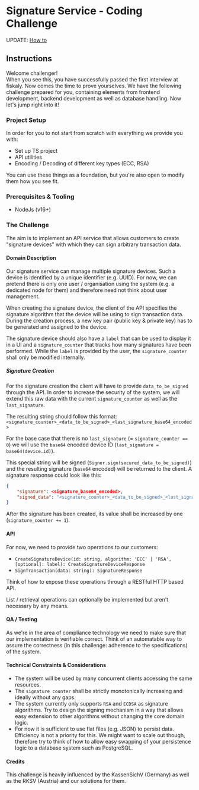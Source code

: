 # Signature Service - Coding Challenge

UPDATE: [How to](HowTo.md)

## Instructions

Welcome challenger!  
When you see this, you have successfully passed the first interview at fiskaly. Now
comes the time to prove yourselves. We have the following challenge prepared for you,
containing elements from frontend development, backend development as well as database
handling. Now let's jump right into it!

### Project Setup

In order for you to not start from scratch with everything we provide you with:

- Set up TS project
- API utilities
- Encoding / Decoding of different key types (ECC, RSA)

You can use these things as a foundation, but you're also open to modify them how you see fit.

### Prerequisites & Tooling

- NodeJs (v16+)

### The Challenge

The aim is to implement an API service that allows customers to create "signature devices" with which they can sign
arbitrary transaction data.

#### Domain Description

Our signature service can manage multiple signature devices. Such a device is identified by a unique identifier
(e.g. UUID). For now, we can pretend there is only one user / organisation using the system (e.g. a dedicated node
for them) and therefore need not think about user management.

When creating the signature device, the client of the API specifies the signature algorithm that the device will be
using to sign transaction data. During the creation process, a new key pair (public key & private key) has to be
generated and assigned to the device.

The signature device should also have a `label` that can be used to display it in a UI and a `signature_counter` that
tracks how many signatures have been performed. While the `label` is provided by the user, the `signature_counter` shall
only be modified internally.

##### Signature Creation

For the signature creation the client will have to provide `data_to_be_signed` through the API. In order to increase
the security of the system, we will extend this raw data with the current `signature_counter` as well as the `last_signature`.

The resulting string should follow this format: `<signature_counter>_<data_to_be_signed>_<last_signature_base64_encoded>`

For the base case that there is no `last_signature` (= `signature_counter == 0`) we will use the `base64` encoded
device ID (`last_signature = base64(device.id)`).

This special string will be signed (`Signer.sign(secured_data_to_be_signed)`) and the resulting signature
(`base64` encoded) will be returned to the client. A signature response could look like this:

```json
{
    "signature": <signature_base64_encoded>,
    "signed_data": "<signature_counter>_<data_to_be_signed>_<last_signature_base64_encoded>"
}
```

After the signature has been created, its value shall be increased by one (`signature_counter += 1`).

#### API

For now, we need to provide two operations to our customers:

- `CreateSignatureDevice(id: string, algorithm: 'ECC' | 'RSA', [optional]: label): CreateSignatureDeviceResponse`
- `SignTransaction(data: string): SignatureResponse`

Think of how to expose these operations through a RESTful HTTP based API.

List / retrieval operations can optionally be implemented but aren't necessary by any means.

#### QA / Testing

As we're in the area of compliance technology we need to make sure that our implementation is verifiable correct.
Think of an automatable way to assure the correctness (in this challenge: adherence to the specifications) of the system.

#### Technical Constraints & Considerations

- The system will be used by many concurrent clients accessing the same resources.
- The `signature counter` shall be strictly monotonically increasing and ideally without any gaps.
- The system currently only supports `RSA` and `ECDSA` as signature algorithms. Try to design the signing mechanism
  in a way that allows easy extension to other algorithms without changing the core domain logic.
- For now it is sufficient to use flat files (e.g. JSON) to persist data. Efficiency is not a priority for this. We
  might want to scale out though, therefore try to think of how to allow easy swapping of your persistence logic to a
  database system such as PostgreSQL.

#### Credits

This challenge is heavily influenced by the KassenSichV (Germany) as well as the RKSV (Austria) and our solutions for them.
